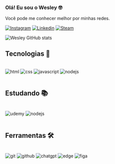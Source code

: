 
### Olá! Eu sou o Wesley 🤓
Você pode me conhecer melhor por minhas redes.

[![Instagram](https://img.shields.io/badge/Instagram-E4405F?style=for-the-badge&logo=instagram&logoColor=white)](https://www.instagram.com/wc_rocha/)
[![Linkedin](https://img.shields.io/badge/LinkedIn-0077B5?style=for-the-badge&logo=linkedin&logoColor=white)](https://www.linkedin.com/in/wesleycairesrocha/)
[![Steam](https://img.shields.io/badge/Steam-000000?style=for-the-badge&logo=steam&logoColor=white)](https://steamcommunity.com/profiles/76561198086678001/)

![Wesley GitHub stats](https://github-readme-stats.vercel.app/api?username=WesleycaireS&show_icons=true&theme=dark)

## Tecnologias 👾

<div style="display: inline_block"><br/>
  <img align= "center" alt="html" src="https://img.shields.io/badge/HTML-239120?style=for-the-badge&logo=html5&logoColor=white" />
  <img align= "center" alt="css" src="https://img.shields.io/badge/CSS-239120?&style=for-the-badge&logo=css3&logoColor=white" />
  <img align= "center" alt="javascript" src="https://img.shields.io/badge/JavaScript-F7DF1E?style=for-the-badge&logo=javascript&logoColor=black)" />
  <img align= "center" alt="nodejs" src="https://img.shields.io/badge/Node.js-43853D?style=for-the-badge&logo=node.js&logoColor=white" />
<div/><br/>

## Estudando 📚

<div style="display: inline_block"><br/>
  <img align= "center" alt="udemy" src="https://img.shields.io/badge/Udemy-EC5252?style=for-the-badge&logo=Udemy&logoColor=white" />
  <img align= "center" alt="nodejs" src="https://img.shields.io/badge/Node.js-43853D?style=for-the-badge&logo=node.js&logoColor=white" />
<div/><br/>

## Ferramentas 🛠️

<div style="display: inline_block"><br/>
  <img align= "center" alt="git" src="https://img.shields.io/badge/git-%23F05033.svg?style=for-the-badge&logo=git&logoColor=white" />
  <img align= "center" alt="github" src="https://img.shields.io/badge/github-%23121011.svg?style=for-the-badge&logo=github&logoColor=white" />
  <img align= "center" alt="chatgpt" src="https://img.shields.io/badge/chatGPT-74aa9c?style=for-the-badge&logo=openai&logoColor=white" />
  <img align= "center" alt="edge" src="https://img.shields.io/badge/Edge-0078D7?style=for-the-badge&logo=Microsoft-edge&logoColor=white" />
  <img align= "center" alt="figa" src="https://img.shields.io/badge/figma-%23F24E1E.svg?style=for-the-badge&logo=figma&logoColor=white" />  
<div/><br/>
